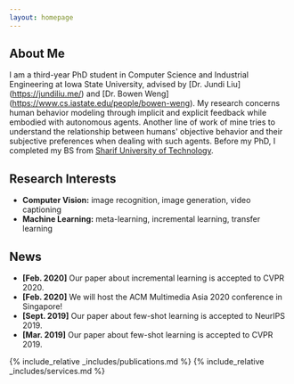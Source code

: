 ```yaml
---
layout: homepage
---
```


## About Me

I am a third-year PhD student in Computer Science and Industrial Engineering at Iowa State University, advised by [Dr. Jundi Liu] (https://jundiliu.me/) and [Dr. Bowen Weng] (https://www.cs.iastate.edu/people/bowen-weng). My research concerns human behavior modeling through implicit and explicit feedback while embodied with autonomous agents. Another line of work of mine tries to understand the relationship between humans' objective behavior and their subjective preferences when dealing with such agents.
Before my PhD, I completed my BS from [Sharif University of Technology](https://en.sharif.edu/).

## Research Interests

- **Computer Vision:** image recognition, image generation, video captioning
- **Machine Learning:** meta-learning, incremental learning, transfer learning

## News

- **[Feb. 2020]** Our paper about incremental learning is accepted to CVPR 2020.
- **[Feb. 2020]** We will host the ACM Multimedia Asia 2020 conference in Singapore!
- **[Sept. 2019]** Our paper about few-shot learning is accepted to NeurIPS 2019.
- **[Mar. 2019]** Our paper about few-shot learning is accepted to CVPR 2019.

{% include_relative _includes/publications.md %}
{% include_relative _includes/services.md %}
